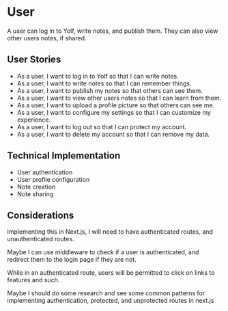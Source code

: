 # User

A user can log in to Yolf, write notes, and publish them. They can also view other users notes, if shared.

## User Stories

- As a user, I want to log in to Yolf so that I can write notes.
- As a user, I want to write notes so that I can remember things.
- As a user, I want to publish my notes so that others can see them.
- As a user, I want to view other users notes so that I can learn from them.
- As a user, I want to upload a profile picture so that others can see me.
- As a user, I want to configure my settings so that I can customize my experience.
- As a user, I want to log out so that I can protect my account.
- As a user, I want to delete my account so that I can remove my data.

## Technical Implementation

- User authentication
- User profile configuration
- Note creation
- Note sharing

## Considerations

Implementing this in Next.js, I will need to have authenticated routes, and unauthenticated routes.

Maybe I can use middleware to check if a user is authenticated, and redirect them to the login page if they are not.

While in an authenticated route, users will be permitted to click on links to features and such.

Maybe I should do some research and see some common patterns for implementing authentication, protected, and unprotected routes in next.js
